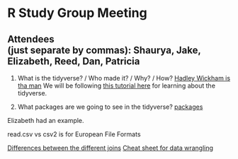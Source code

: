 # R Study Group Meeting

Attendees   
(just separate by commas): Shaurya, Jake, Elizabeth,  Reed, Dan, Patricia
---
1. What is the tidyverse? / Who made it? / Why? / How?
[Hadley Wickham is tha man](https://www.tidyverse.org)
We will be following [this tutorial here](https://datacarpentry.org/R-ecology-lesson/03-dplyr.html) for learning about the tidyverse.

2. What packages are we going to see in the tidyverse?
[packages](https://www.tidyverse.org/packages/)

Elizabeth had an example.

read.csv vs csv2 is for European File Formats 

[Differences between the different joins](http://stat545.com/bit001_dplyr-cheatsheet.html)
[Cheat sheet for data wrangling](https://www.rstudio.com/wp-content/uploads/2015/02/data-wrangling-cheatsheet.pdf)
